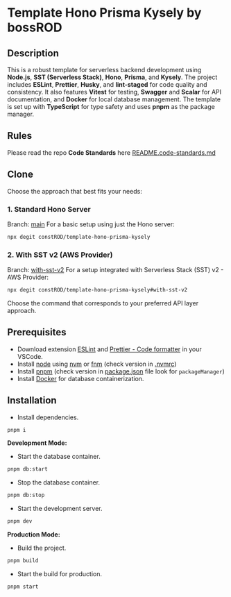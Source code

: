 # Template Hono Prisma Kysely by bossROD

## Description

This is a robust template for serverless backend development using **Node.js**, **SST (Serverless Stack)**, **Hono**, **Prisma**, and **Kysely**. The project includes **ESLint**, **Prettier**, **Husky**, and **lint-staged** for code quality and consistency. It also features **Vitest** for testing, **Swagger** and **Scalar** for API documentation, and **Docker** for local database management. The template is set up with **TypeScript** for type safety and uses **pnpm** as the package manager.

## Rules

Please read the repo **Code Standards** here [README.code-standards.md](./README.code-standards.md)

## Clone

Choose the approach that best fits your needs:

### 1. Standard Hono Server

Branch: [main](https://github.com/constROD/template-hono-prisma-kysely)
For a basic setup using just the Hono server:

```bash
npx degit constROD/template-hono-prisma-kysely
```

### 2. With SST v2 (AWS Provider)

Branch: [with-sst-v2](https://github.com/constROD/template-hono-prisma-kysely/tree/with-sst-v2)
For a setup integrated with Serverless Stack (SST) v2 - AWS Provider:

```bash
npx degit constROD/template-hono-prisma-kysely#with-sst-v2
```

Choose the command that corresponds to your preferred API layer approach.


## Prerequisites

- Download extension [ESLint](https://marketplace.visualstudio.com/items?itemName=dbaeumer.vscode-eslint) and [Prettier - Code formatter](https://marketplace.visualstudio.com/items?itemName=esbenp.prettier-vscode) in your VSCode.
- Install [node](https://nodejs.org/en) using [nvm](https://github.com/nvm-sh/nvm) or [fnm](https://github.com/Schniz/fnm) (check version in [.nvmrc](./.nvmrc))
- Install [pnpm](https://pnpm.io/) (check version in [package.json](./package.json) file look for `packageManager`)
- Install [Docker](https://www.docker.com/) for database containerization.


## Installation

- Install dependencies.

```bash
pnpm i
```

**Development Mode:**

- Start the database container.
```bash
pnpm db:start
```

- Stop the database container.
```bash
pnpm db:stop
```

- Start the development server.
```bash
pnpm dev
```

**Production Mode:**

- Build the project.
```bash
pnpm build
```

- Start the build for production.
```bash
pnpm start
```